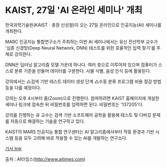 # KAIST, 27일 'AI 온라인 세미나' 개최

한국과학기술원(KAISTㆍ총장 신성철)이 오는 27일 온라인으로 인공지능(AI) 세미나를 개최한다.

MARC 인공지능 통합연구소가 주최하는 이번 AI 세미나에서는 유신 전산학부 교수가 
'심층 신경망(Deep Neural Network, DNN) 테스트를 위한 효율적인 입력 찾기'를 주제로 강의한다.

DNN은 딥러닝 알고리즘 모델 가운데 하나다. 
여러 층으로 이루어져 있으며 컴퓨터가 스스로 분류 기준을 만들어 데이터를 구분한다. 
사물 식별, 음성 인식 등에 활용된다. 

강의에서는 △검색 기반 테스트 데이터 생성 단계 △수동 분류 프로그램 비용 절감 방법 등을 다룰 예정이다.

강의는 오후 4시부터 줌(Zoom)으로 진행한다. 
참여하려면 KAIST 홈페이지에 개설한 세미나 링크에 접속한 뒤 비밀번호를 입력하면 된다. 
비밀번호는 '137205'다.

강의를 진행하는 유 교수는 검색 기반 소프트웨어 공학을 활용해 테스트 및 디버깅 문제를 자동으로 해결하는 기술을 연구하고 있다.

KAIST의 MARS 인공지능 통합 연구센터는 AI 알고리즘에서부터 작동 환경과 기반 시스템 등을 모두 고려해 바로 적용할 수 있는 AI를 개발하는 연구소다.

[기사 link](http://www.aitimes.com/news/articleView.html?idxno=130935)

출처 : AI타임스(http://www.aitimes.com)
